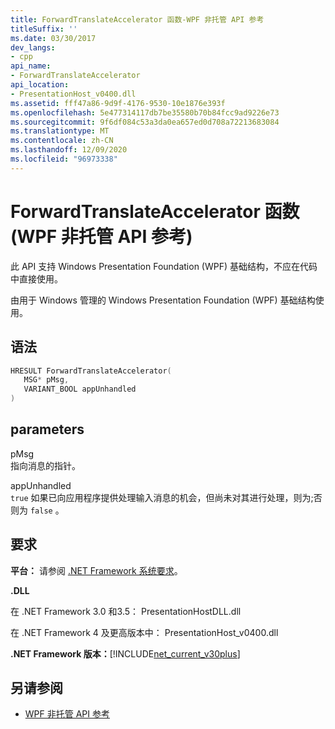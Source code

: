 ```yaml
---
title: ForwardTranslateAccelerator 函数-WPF 非托管 API 参考
titleSuffix: ''
ms.date: 03/30/2017
dev_langs:
- cpp
api_name:
- ForwardTranslateAccelerator
api_location:
- PresentationHost_v0400.dll
ms.assetid: fff47a86-9d9f-4176-9530-10e1876e393f
ms.openlocfilehash: 5e477314117db7be35580b70b84fcc9ad9226e73
ms.sourcegitcommit: 9f6df084c53a3da0ea657ed0d708a72213683084
ms.translationtype: MT
ms.contentlocale: zh-CN
ms.lasthandoff: 12/09/2020
ms.locfileid: "96973338"
---
```

# <a name="forwardtranslateaccelerator-function-wpf-unmanaged-api-reference"></a>ForwardTranslateAccelerator 函数 (WPF 非托管 API 参考) 
此 API 支持 Windows Presentation Foundation (WPF) 基础结构，不应在代码中直接使用。  
  
 由用于 Windows 管理的 Windows Presentation Foundation (WPF) 基础结构使用。  
  
## <a name="syntax"></a>语法  
  
```cpp  
HRESULT ForwardTranslateAccelerator(  
   MSG* pMsg,
   VARIANT_BOOL appUnhandled  
)  
```  
  
## <a name="parameters"></a>parameters  
 pMsg  
 指向消息的指针。  
  
 appUnhandled  
 `true` 如果已向应用程序提供处理输入消息的机会，但尚未对其进行处理，则为;否则为 `false` 。  
  
## <a name="requirements"></a>要求  
 **平台：** 请参阅 [.NET Framework 系统要求](/dotnet/framework/get-started/system-requirements)。  
  
 **.DLL**  
  
 在 .NET Framework 3.0 和3.5： PresentationHostDLL.dll  
  
 在 .NET Framework 4 及更高版本中： PresentationHost_v0400.dll  
  
 **.NET Framework 版本：**[!INCLUDE[net_current_v30plus](../../../includes/net-current-v30plus-md.md)]  
  
## <a name="see-also"></a>另请参阅

- [WPF 非托管 API 参考](wpf-unmanaged-api-reference.md)
